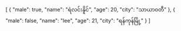 [
  {
    "male": true,
    "name": "ရဲလင်းနိူင်",
    "age": 20,
    "city": "သာယာ၀တီ"
  },
  {
    "male": false,
    "name": "lee",
    "age": 21,
    "city": "ရန်ကုန်မြို့"
  }
]
